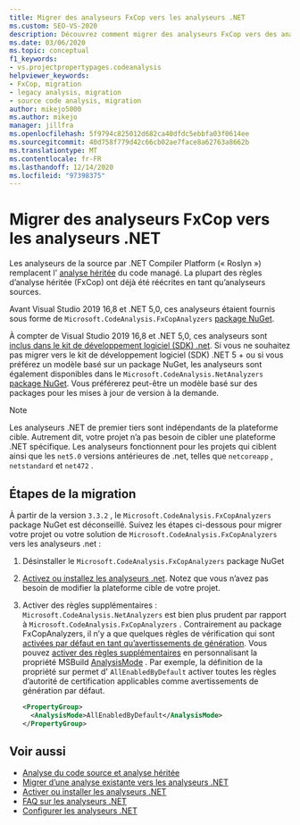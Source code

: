 ```yaml
---
title: Migrer des analyseurs FxCop vers les analyseurs .NET
ms.custom: SEO-VS-2020
description: Découvrez comment migrer des analyseurs FxCop vers des analyseurs .NET
ms.date: 03/06/2020
ms.topic: conceptual
f1_keywords:
- vs.projectpropertypages.codeanalysis
helpviewer_keywords:
- FxCop, migration
- legacy analysis, migration
- source code analysis, migration
author: mikejo5000
ms.author: mikejo
manager: jillfra
ms.openlocfilehash: 5f9794c825012d682ca40dfdc5ebbfa03f0614ee
ms.sourcegitcommit: 40d758f779d42c66cb02ae7face8a62763a8662b
ms.translationtype: MT
ms.contentlocale: fr-FR
ms.lasthandoff: 12/14/2020
ms.locfileid: "97398375"
---
```

# <a name="migrate-from-fxcop-analyzers-to-net-analyzers"></a>Migrer des analyseurs FxCop vers les analyseurs .NET

Les analyseurs de la source par .NET Compiler Platform (« Roslyn ») remplacent l' [analyse héritée](code-analysis-for-managed-code-overview.md) du code managé. La plupart des règles d’analyse héritée (FxCop) ont déjà été réécrites en tant qu’analyseurs sources.

Avant Visual Studio 2019 16,8 et .NET 5,0, ces analyseurs étaient fournis sous forme de `Microsoft.CodeAnalysis.FxCopAnalyzers` [package NuGet](https://www.nuget.org/packages/Microsoft.CodeAnalysis.FxCopAnalyzers).

À compter de Visual Studio 2019 16,8 et .NET 5,0, ces analyseurs sont [inclus dans le kit de développement logiciel (SDK) .net](/dotnet/fundamentals/code-analysis/overview). Si vous ne souhaitez pas migrer vers le kit de développement logiciel (SDK) .NET 5 + ou si vous préférez un modèle basé sur un package NuGet, les analyseurs sont également disponibles dans le `Microsoft.CodeAnalysis.NetAnalyzers` [package NuGet](https://www.nuget.org/packages/Microsoft.CodeAnalysis.NetAnalyzers). Vous préférerez peut-être un modèle basé sur des packages pour les mises à jour de version à la demande.

> [!NOTE]
> Les analyseurs .NET de premier tiers sont indépendants de la plateforme cible. Autrement dit, votre projet n’a pas besoin de cibler une plateforme .NET spécifique. Les analyseurs fonctionnent pour les projets qui ciblent ainsi que les `net5.0` versions antérieures de .net, telles que `netcoreapp` , `netstandard` et `net472` .

## <a name="migration-steps"></a>Étapes de la migration

À partir de la version `3.3.2` , le `Microsoft.CodeAnalysis.FxCopAnalyzers` package NuGet est déconseillé. Suivez les étapes ci-dessous pour migrer votre projet ou votre solution de `Microsoft.CodeAnalysis.FxCopAnalyzers` vers les analyseurs .net :

1. Désinstaller le `Microsoft.CodeAnalysis.FxCopAnalyzers` package NuGet

2. [Activez ou installez les analyseurs .net](install-net-analyzers.md). Notez que vous n’avez pas besoin de modifier la plateforme cible de votre projet.

3. Activer des règles supplémentaires : `Microsoft.CodeAnalysis.NetAnalyzers` est bien plus prudent par rapport à `Microsoft.CodeAnalysis.FxCopAnalyzers` . Contrairement au package FxCopAnalyzers, il n’y a que quelques règles de vérification qui sont [activées par défaut en tant qu’avertissements de génération](/dotnet/fundamentals/code-analysis/overview#enabled-rules). Vous pouvez [activer des règles supplémentaires](/dotnet/fundamentals/code-analysis/overview#enable-additional-rules) en personnalisant la propriété MSBuild [AnalysisMode](/dotnet/core/project-sdk/msbuild-props#analysismode) . Par exemple, la définition de la propriété sur permet d' `AllEnabledByDefault` activer toutes les règles d’autorité de certification applicables comme avertissements de génération par défaut.

   ```xml
   <PropertyGroup>
     <AnalysisMode>AllEnabledByDefault</AnalysisMode>
   </PropertyGroup>
   ```

## <a name="see-also"></a>Voir aussi

- [Analyse du code source et analyse héritée](net-analyzers-faq.md#whats-the-difference-between-legacy-fxcop-and-net-analyzers)
- [Migrer d’une analyse existante vers les analyseurs .NET](migrate-from-legacy-analysis-to-net-analyzers.md)
- [Activer ou installer les analyseurs .NET](install-net-analyzers.md)
- [FAQ sur les analyseurs .NET](net-analyzers-faq.md)
- [Configurer les analyseurs .NET](/dotnet/fundamentals/code-analysis/code-quality-rule-options)
